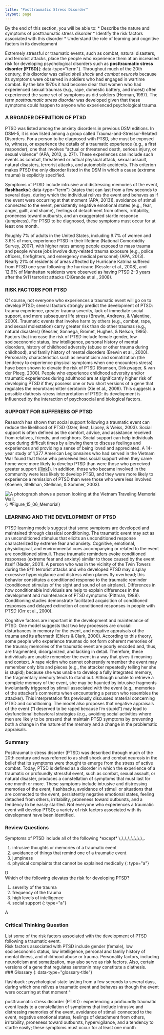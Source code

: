 ```yaml
---
title: "Posttraumatic Stress Disorder"
layout: page
---
```



<div data-type="abstract" markdown="1">
By the end of this section, you will be able to:
* Describe the nature and symptoms of posttraumatic stress disorder
* Identify the risk factors associated with this disorder
* Understand the role of learning and cognitive factors in its development

</div>

Extremely stressful or traumatic events, such as combat, natural disasters, and terrorist attacks, place the people who experience them at an increased risk for developing psychological disorders such as **posttraumatic stress disorder (PTSD)**{: data-type="term"}. Throughout much of the 20th century, this disorder was called *shell shock* and *combat neurosis* because its symptoms were observed in soldiers who had engaged in wartime combat. By the late 1970s it had become clear that women who had experienced sexual traumas (e.g., rape, domestic battery, and incest) often experienced the same set of symptoms as did soldiers (Herman, 1997). The term *posttraumatic stress disorder* was developed given that these symptoms could happen to anyone who experienced psychological trauma.

### A BROADER DEFINITION OF PTSD

PTSD was listed among the anxiety disorders in previous DSM editions. In DSM-5, it is now listed among a group called Trauma-and-Stressor-Related Disorders. For a person to be diagnosed with PTSD, she must be exposed to, witness, or experience the details of a traumatic experience (e.g., a first responder), one that involves “actual or threatened death, serious injury, or sexual violence” (APA, 2013, p. 271). These experiences can include such events as combat, threatened or actual physical attack, sexual assault, natural disasters, terrorist attacks, and automobile accidents. This criterion makes PTSD the only disorder listed in the DSM in which a cause (extreme trauma) is explicitly specified.

Symptoms of PTSD include intrusive and distressing memories of the event, **flashbacks**{: data-type="term"} (states that can last from a few seconds to several days, during which the individual relives the event and behaves as if the event were occurring at that moment \[APA, 2013\]), avoidance of stimuli connected to the event, persistently negative emotional states (e.g., fear, anger, guilt, and shame), feelings of detachment from others, irritability, proneness toward outbursts, and an exaggerated startle response (jumpiness). For PTSD to be diagnosed, these symptoms must occur for at least one month.

Roughly 7% of adults in the United States, including 9.7% of women and 3.6% of men, experience PTSD in their lifetime (National Comorbidity Survey, 2007), with higher rates among people exposed to mass trauma and people whose jobs involve duty-related trauma exposure (e.g., police officers, firefighters, and emergency medical personnel) (APA, 2013). Nearly 21% of residents of areas affected by Hurricane Katrina suffered from PTSD one year following the hurricane (Kessler et al., 2008), and 12.6% of Manhattan residents were observed as having PTSD 2–3 years after the 9/11 terrorist attacks (DiGrande et al., 2008).

### RISK FACTORS FOR PTSD

Of course, not everyone who experiences a traumatic event will go on to develop PTSD; several factors strongly predict the development of PTSD: trauma experience, greater trauma severity, lack of immediate social support, and more subsequent life stress (Brewin, Andrews, &amp; Valentine, 2000). Traumatic events that involve harm by others (e.g., combat, rape, and sexual molestation) carry greater risk than do other traumas (e.g., natural disasters) (Kessler, Sonnega, Bromet, Hughes, &amp; Nelson, 1995). Factors that increase the risk of PTSD include female gender, low socioeconomic status, low intelligence, personal history of mental disorders, history of childhood adversity (abuse or other trauma during childhood), and family history of mental disorders (Brewin et al., 2000). Personality characteristics such as neuroticism and somatization (the tendency to experience physical symptoms when one encounters stress) have been shown to elevate the risk of PTSD (Bramsen, Dirkzwager, &amp; van der Ploeg, 2000). People who experience childhood adversity and/or traumatic experiences during adulthood are at significantly higher risk of developing PTSD if they possess one or two short versions of a gene that regulates the neurotransmitter serotonin (Xie et al., 2009). This suggests a possible diathesis-stress interpretation of PTSD: its development is influenced by the interaction of psychosocial and biological factors.

### SUPPORT FOR SUFFERERS OF PTSD

Research has shown that social support following a traumatic event can reduce the likelihood of PTSD (Ozer, Best, Lipsey, &amp; Weiss, 2003). Social support is often defined as the comfort, advice, and assistance received from relatives, friends, and neighbors. Social support can help individuals cope during difficult times by allowing them to discuss feelings and experiences and providing a sense of being loved and appreciated. A 14-year study of 1,377 American Legionnaires who had served in the Vietnam War found that those who perceived less social support when they came home were more likely to develop PTSD than were those who perceived greater support ([\[link\]](#Figure_15_06_Memorial)). In addition, those who became involved in the community were less likely to develop PTSD, and they were more likely to experience a remission of PTSD than were those who were less involved (Koenen, Stellman, Stellman, &amp; Sommer, 2003).

 ![A photograph shows a person looking at the Vietnam Traveling Memorial Wall.](../resources/CNX_Psych_15_06_Memorial.jpg "PTSD was first recognized in soldiers who had engaged in combat. Research has shown that strong social support decreases the risk of PTSD. This person stands at the Vietnam Traveling Memorial Wall. (credit: Kevin Stanchfield)"){: #Figure_15_06_Memorial}

### LEARNING AND THE DEVELOPMENT OF PTSD

PTSD learning models suggest that some symptoms are developed and maintained through classical conditioning. The traumatic event may act as an unconditioned stimulus that elicits an unconditioned response characterized by extreme fear and anxiety. Cognitive, emotional, physiological, and environmental cues accompanying or related to the event are conditioned stimuli. These traumatic reminders evoke conditioned responses (extreme fear and anxiety) similar to those caused by the event itself (Nader, 2001). A person who was in the vicinity of the Twin Towers during the 9/11 terrorist attacks and who developed PTSD may display excessive hypervigilance and distress when planes fly overhead; this behavior constitutes a conditioned response to the traumatic reminder (conditioned stimulus of the sight and sound of an airplane). Differences in how conditionable individuals are help to explain differences in the development and maintenance of PTSD symptoms (Pittman, 1988). Conditioning studies demonstrate facilitated acquisition of conditioned responses and delayed extinction of conditioned responses in people with PTSD (Orr et al., 2000).

Cognitive factors are important in the development and maintenance of PTSD. One model suggests that two key processes are crucial: disturbances in memory for the event, and negative appraisals of the trauma and its aftermath (Ehlers &amp; Clark, 2000). According to this theory, some people who experience traumas do not form coherent memories of the trauma; memories of the traumatic event are poorly encoded and, thus, are fragmented, disorganized, and lacking in detail. Therefore, these individuals are unable remember the event in a way that gives it meaning and context. A rape victim who cannot coherently remember the event may remember only bits and pieces (e.g., the attacker repeatedly telling her she is stupid); because she was unable to develop a fully integrated memory, the fragmentary memory tends to stand out. Although unable to retrieve a complete memory of the event, she may be haunted by intrusive fragments involuntarily triggered by stimuli associated with the event (e.g., memories of the attacker’s comments when encountering a person who resembles the attacker). This interpretation fits previously discussed material concerning PTSD and conditioning. The model also proposes that negative appraisals of the event (“I deserved to be raped because I’m stupid”) may lead to dysfunctional behavioral strategies (e.g., avoiding social activities where men are likely to be present) that maintain PTSD symptoms by preventing both a change in the nature of the memory and a change in the problematic appraisals.

### Summary

Posttraumatic stress disorder (PTSD) was described through much of the 20th century and was referred to as shell shock and combat neurosis in the belief that its symptoms were thought to emerge from the stress of active combat. Today, PTSD is defined as a disorder in which the experience of a traumatic or profoundly stressful event, such as combat, sexual assault, or natural disaster, produces a constellation of symptoms that must last for one month or more. These symptoms include intrusive and distressing memories of the event, flashbacks, avoidance of stimuli or situations that are connected to the event, persistently negative emotional states, feeling detached from others, irritability, proneness toward outbursts, and a tendency to be easily startled. Not everyone who experiences a traumatic event will develop PTSD; a variety of risk factors associated with its development have been identified.

### Review Questions

<div data-type="exercise">
<div data-type="problem" markdown="1">
Symptoms of PTSD include all of the following *except* \_\_\_\_\_\_\_\_.

1.  intrusive thoughts or memories of a traumatic event
2.  avoidance of things that remind one of a traumatic event
3.  jumpiness
4.  physical complaints that cannot be explained medically
{: type="a"}

</div>
<div data-type="solution" markdown="1">
D

</div>
</div>

<div data-type="exercise">
<div data-type="problem" markdown="1">
Which of the following elevates the risk for developing PTSD?

1.  severity of the trauma
2.  frequency of the trauma
3.  high levels of intelligence
4.  social support
{: type="a"}

</div>
<div data-type="solution" markdown="1">
A

</div>
</div>

### Critical Thinking Question

<div data-type="exercise">
<div data-type="problem" markdown="1">
List some of the risk factors associated with the development of PTSD following a traumatic event.

</div>
<div data-type="solution" markdown="1">
Risk factors associated with PTSD include gender (female), low socioeconomic status, low intelligence, personal and family history of mental illness, and childhood abuse or trauma. Personality factors, including neuroticism and somatization, may also serve as risk factors. Also, certain versions of a gene that regulates serotonin may constitute a diathesis.

</div>
</div>

<div data-type="glossary" markdown="1">
### Glossary
{: data-type="glossary-title"}

flashback
: psychological state lasting from a few seconds to several days, during which one relives a traumatic event and behaves as though the event were occurring at that moment
^

posttraumatic stress disorder (PTSD)
: experiencing a profoundly traumatic event leads to a constellation of symptoms that include intrusive and distressing memories of the event, avoidance of stimuli connected to the event, negative emotional states, feelings of detachment from others, irritability, proneness toward outbursts, hypervigilance, and a tendency to startle easily; these symptoms must occur for at least one month

</div>


